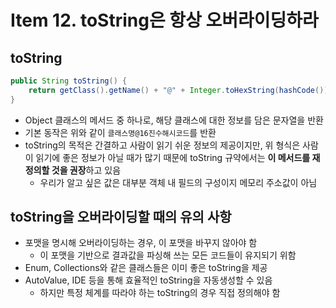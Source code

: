 # Item 12. toString은 항상 오버라이딩하라

## toString

```java
public String toString() {
    return getClass().getName() + "@" + Integer.toHexString(hashCode());
}
```

- Object 클래스의 메서드 중 하나로, 해당 클래스에 대한 정보를 담은 문자열을 반환
- 기본 동작은 위와 같이 `클래스명@16진수해시코드`를 반환
- toString의 목적은 간결하고 사람이 읽기 쉬운 정보의 제공이지만, 위 형식은 사람이 읽기에 좋은 정보가 아닐 때가 많기 때문에 toString 규약에서는 **이 메서드를 재정의할 것을 권장**하고 있음
    - 우리가 알고 싶은 값은 대부분 객체 내 필드의 구성이지 메모리 주소값이 아님

## toString을 오버라이딩할 때의 유의 사항

- 포맷을 명시해 오버라이딩하는 경우, 이 포맷을 바꾸지 않아야 함
    - 이 포맷을 기반으로 결과값을 파싱해 쓰는 모든 코드들이 유지되기 위함
- Enum, Collections와 같은 클래스들은 이미 좋은 toString을 제공
- AutoValue, IDE 등을 통해 효율적인 toString을 자동생성할 수 있음
    - 하지만 특정 체계를 따라야 하는 toString의 경우 직접 정의해야 함
